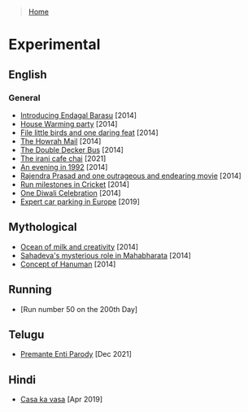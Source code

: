 >[Home](../README.md)

# Experimental 

## English

### General

- [Introducing Endagal Barasu](IntroducingEndagalBarasu.md) [2014]
- [House Warming party](HouseWarmingParty.md) [2014]
- [File little birds and one daring feat](FiveLittleBirds.md) [2014]
- [The Howrah Mail](TheHowrahMail.md) [2014]
- [The Double Decker Bus](TheDoubleDeckerBus.md) [2014]
- [The irani cafe chai](TheIraniChai.md) [2021]
- [An evening in 1992](AndEveningIn1992.md) [2014]
- [Rajendra Prasad and one outrageous and endearing movie](RajendraPrasadAndOneOutrageousButEndearingMovie.md) [2014]
- [Run milestones in Cricket](RunMilestonesInCricket.md) [2014]
- [One Diwali Celebration](OneDiwaliCelebration.md) [2014]
- [Expert car parking in Europe](ExpertCarParkingInEurope.md) [2019]

## Mythological
- [Ocean of milk and creativity](OceanOfMilkAndCreativity.md) [2014]
- [Sahadeva's mysterious role in Mahabharata](SahadevasMysteriousRoleInMahabharata.md) [2014]
- [Concept of Hanuman](ConceptOfHanuman.md) [2014]


## Running

- [Run number 50 on the 200th Day]
## Telugu
- [ Premante Enti Parody](PremanteEntiParody.md) [Dec 2021]

## Hindi
- [Casa ka vasa](CasaKaVasa.md) [Apr 2019]